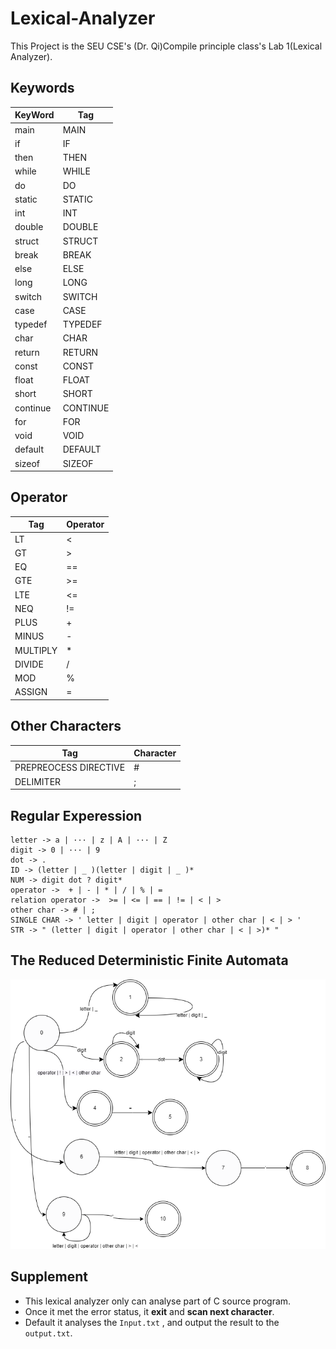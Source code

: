 # Lexical-Analyzer
This Project is the SEU CSE's (Dr. Qi)Compile principle class's Lab 1(Lexical Analyzer).


## Keywords
| KeyWord | Tag |
| ------|------|
| main |MAIN|
| if|IF|
|then|THEN|
|while|WHILE|
|do|DO|
|static|STATIC|
|int|INT|
|double|DOUBLE|
|struct|STRUCT|
|break|BREAK|
|else|ELSE|
|long|LONG|
|switch|SWITCH|
|case|CASE|
|typedef|TYPEDEF|
|char|CHAR|
|return|RETURN|
|const|CONST|
|float|FLOAT|
|short|SHORT|
|continue|CONTINUE|
|for|FOR|
|void|VOID|
|default|DEFAULT|
|sizeof|SIZEOF|

## Operator
| Tag | Operator|
|------|------|
|LT|<|
|GT|>|
|EQ|==|
|GTE|>=|
|LTE|<=|
|NEQ|!=|
|PLUS|+|
|MINUS|-|
|MULTIPLY|*|
|DIVIDE|/|
|MOD|%|
|ASSIGN|=|

## Other Characters
|Tag | Character |
|------|------|
| PREPREOCESS DIRECTIVE| # |
| DELIMITER | ; |
## Regular Experession
```
letter -> a | ··· | z | A | ··· | Z
digit -> 0 | ··· | 9
dot -> .
ID -> (letter | _ )(letter | digit | _ )*
NUM -> digit dot ? digit*
operator ->  + | - | * | / | % | = 
relation operator ->  >= | <= | == | != | < | >
other char -> # | ;
SINGLE CHAR -> ' letter | digit | operator | other char | < | > '
STR -> " (letter | digit | operator | other char | < | >)* "
```
## The Reduced Deterministic Finite Automata 
![Alt text](figures/DFA.png)

## Supplement
* This lexical analyzer only can analyse part of C source program.
* Once it met the error status, it **exit** and **scan next character**.
* Default it analyses the ```Input.txt``` , and output the result to the ```output.txt```.

